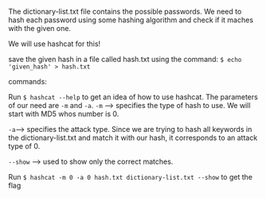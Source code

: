 The dictionary-list.txt file contains the possible passwords. We need to hash each password using some hashing algorithm and check if it maches with the given one.

We will use hashcat for this!

save the given hash in a file called hash.txt using the command: `$ echo 'given_hash' > hash.txt`

commands:

Run `$ hashcat --help` to get an idea of how to use hashcat.
The parameters of our need are `-m` and `-a`.
`-m` --> specifies the type of hash to use. We will start with MD5 whos number is 0.

`-a`--> specifies the attack type. Since we are trying to hash all keywords in the dictionary-list.txt and match it with our hash, it corresponds to an attack type of 0.

`--show` --> used to show only the correct matches.

Run `$ hashcat -m 0 -a 0 hash.txt dictionary-list.txt --show` to get the flag
